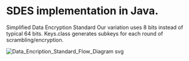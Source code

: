 # SDES implementation in Java.
Simplified Data Encryption Standard
Our variation uses 8 bits instead of typical 64 bits.
Keys.class generates subkeys for each round of scrambling/encryption.



![Data_Encription_Standard_Flow_Diagram svg](https://user-images.githubusercontent.com/38986377/162137150-7bef2391-b5da-4a0e-89a6-4c8e2442c468.png)
